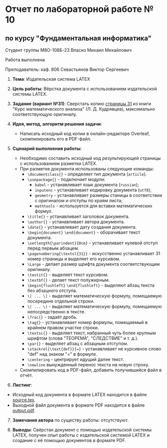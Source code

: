 # Отчет по лабораторной работе № 10
## по курсу "Фундаментальная информатика"

Студент группы М8О-108Б-23 Власко Михаил Михайлович

Работа выполнена

Преподаватель: каф. 806 Севастьянов Виктор Сергеевич

1. **Тема**: Издательская система LATEX
2. **Цель работы**: Вёрстка документа с использованием издательской системы LATEX.
3. **Задание (вариант №31)**: Сверстать копию [страницы 31](input.pdf) из книги "Курс математического анализа" 
(Л. Д. Кудрявцев), максимально соответствующую оригиналу.

4. **Идея, метод, алгоритм решения задачи**:
    - Написать исходный код копии в онлайн-редакторе Overleaf, скомпилировать его в PDF-файл.
5. **Сценарий выполнения работы**:
   - Необходимо составить исходный код результирующей страницы с использованием разметки LATEX.
   - При разметке документа использованы следующие команды:
        - ```\documentclass{}``` - определяет тип документа (```article```).
        - ```\usepackage{}```  - подключает модули:
          - ```babel``` - устанавливает язык документа (```russian```);
          - ```inputenc``` - устанавливает кодировку документа (```utf8```);
          - ```geometry``` - устанавливает размеры станицы в соответствии с оригиналом и отступы по краям листа;
          - ```mathtools``` - используется для вставки математических формул.
        - ```\title{}``` - устанавливает заголовок документа.
        - ```\author{}``` - устанавливает автора документа.
        - ```\date{}``` - устанавливает дату создания документа.
        - ```\begin{document}``` ```\end{document}``` - оборачивает текст документа.
        - ```\setlength{\parindent}{0cm}``` - устанавливает нулевой отступ перед первым абзацем.
        - ```\pagenumbering{\textsl{31}}``` - искусственно устанавливает 31 номер страницы и выделяет его курсивом.
        - ```\Large``` - делает размер шрифта документа соответствующим оригиналу.
        - ```\textit{}``` - выделяет текст курсивом.
        - ```\textbf{}``` - делает текст полужирным.
        - ```\begin{flushleft}``` ```\end{flushleft}``` - выделяют абзац текста без абзацного отступа.
        - ```\[ ... \]``` - выделяет математическую формулу, помещаемую посередине отдельной строки.
        - ```\( ... \)``` - выделяет математическую формулу, помещаемую непосредственно в тексте.
        - ```\frac{}``` - задаёт дробь.
        - ```\tag{}``` - устанавливает номер формулы, помещаемый в крайнем правом участке строки.
        - ```\textsc{}``` - выделяет текст, набранный чуть более крупным шрифтом (слова "ТЕОРЕМА", "СЛЕДСТВИЕ" и т. д.).
        - ```\par{}``` - выделяет абзац с абзацным отступом.
        - ```\stackrel{\text{def}}{=}``` - устанавливает не курсивное слово "def" над знаком "=" в формуле.
        - ```\centering``` - центрирует идущий далее текст.
        - ```\newline```  вынужденный перенос текста на новую строку.
   - Скомпилировать код в PDF-файл, добавить получившийся файл в отчёт.


6. **Листинг**:
- Исходный код документа в формате LATEX находится в файле [source.tex](source.tex).
- Выходной файл документа в формате PDF находится в файле [output.pdf](output.pdf).


7. **Замечания автора** по существу работы: отсутствуют.


8. **Выводы**: Свёрстан документ с помощью издательской системы LATEX, получен опыт работы с издательской 
системой LATEX и создание с её помощью документов в формате PDF.
